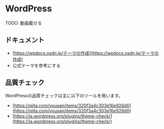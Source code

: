 # WordPress

TODO: 動画載せる

## ドキュメント

* [https://wpdocs.osdn.jp/テーマの作成](https://wpdocs.osdn.jp/テーマの作成)
* 公式テーマを参考にする

## 品質チェック

WordPressの品質チェックは主に以下のツールを用います。

* [https://qiita.com/yousan/items/320f3a4c303e16e926d0](https://qiita.com/yousan/items/320f3a4c303e16e926d0)
* [https://ja.wordpress.org/plugins/theme-check/](https://ja.wordpress.org/plugins/theme-check/)